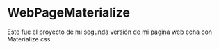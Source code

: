 # WebPageMaterialize
Este fue el proyecto de mi segunda versión de mi pagina web echa con Materialize css
